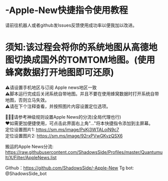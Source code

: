 # -Apple-New快捷指令使用教程

请前往机器人或者github发Issues反馈使用成功率以便我加以改进。

# 须知:该过程会将你的系统地图从高德地图切换成国外的TOMTOM地图。(使用蜂窝数据打开地图即可还原)  
⚠️请设置手机地区与订阅 Apple news地区一致  
⚠️脚本运行完成后关闭系统自带地图。并且不要在使用蜂窝数据时打开系统自带地图，否则立马失效。  
⚠️请在下个注释查看，并按照图片内容设置定位选项。

💁🏻‍♂️请参考神级规则设置Apple News的分流(全局代理也行)  
❤️如需更加便捷使用，可点击此界面右上角"..."将本快捷指令添加到主屏幕。  
定位设置图片1:
https://sm.ms/image/PsKj3WTALoiN9c7  
定位设置图片2:
https://sm.ms/image/92rxPVwGKvzQSX6  

搬运的Apple News分流:
https://raw.githubusercontent.com/ShadowsSide/Profiles/master/Quantumult/X/Filter/AppleNews.list

Github：https://github.com/ShadowsSide/-Apple-New
Tg bot:  @ShadowsSide_bot

